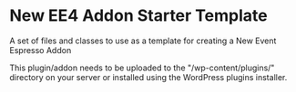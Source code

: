 New EE4 Addon Starter Template
=========

A set of files and classes to use as a template for creating a New Event Espresso  Addon

This plugin/addon needs to be uploaded to the "/wp-content/plugins/" directory on your server or installed using the WordPress plugins installer.

